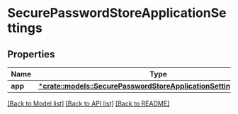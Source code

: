 # SecurePasswordStoreApplicationSettings

## Properties
Name | Type | Description | Notes
------------ | ------------- | ------------- | -------------
**app** | [***crate::models::SecurePasswordStoreApplicationSettingsApplication**](SecurePasswordStoreApplicationSettingsApplication.md) |  | [optional] 

[[Back to Model list]](../README.md#documentation-for-models) [[Back to API list]](../README.md#documentation-for-api-endpoints) [[Back to README]](../README.md)


